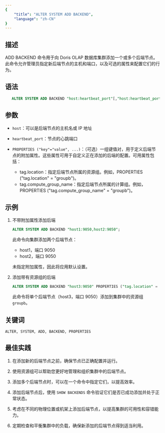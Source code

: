 ```yaml
---
{
    "title": "ALTER SYSTEM ADD BACKEND",
    "language": "zh-CN"
}
---
```


<!--
Licensed to the Apache Software Foundation (ASF) under one
or more contributor license agreements.  See the NOTICE file
distributed with this work for additional information
regarding copyright ownership.  The ASF licenses this file
to you under the Apache License, Version 2.0 (the
"License"); you may not use this file except in compliance
with the License.  You may obtain a copy of the License at

  http://www.apache.org/licenses/LICENSE-2.0

Unless required by applicable law or agreed to in writing,
software distributed under the License is distributed on an
"AS IS" BASIS, WITHOUT WARRANTIES OR CONDITIONS OF ANY
KIND, either express or implied.  See the License for the
specific language governing permissions and limitations
under the License.
-->

## 描述

ADD BACKEND 命令用于向 Doris OLAP 数据库集群添加一个或多个后端节点。此命令允许管理员指定新后端节点的主机和端口，以及可选的属性来配置它们的行为。

## 语法

```sql
   ALTER SYSTEM ADD BACKEND "host:heartbeat_port"[,"host:heartbeat_port"...] [PROPERTIES ("key"="value", ...)];
```

## 参数

* `host`：可以是后端节点的主机名或 IP 地址
* `heartbeat_port`：节点的心跳端口
* `PROPERTIES ("key"="value", ...)`：（可选）一组键值对，用于定义后端节点的附加属性。这些属性可用于自定义正在添加的后端的配置。可用属性包括：

    * tag.location：指定后端节点所属的资源组。例如，PROPERTIES ("tag.location" = "groupb")。
    * tag.compute_group_name：指定后端节点所属的计算组。例如，PROPERTIES ("tag.compute_group_name" = "groupb")。

## 示例

1. 不带附加属性添加后端

    ```sql
    ALTER SYSTEM ADD BACKEND "host1:9050,host2:9050";
    ```

    此命令向集群添加两个后端节点：
    * host1，端口 9050
    * host2，端口 9050

    未指定附加属性，因此将应用默认设置。

2. 添加带有资源组的后端

    ```sql
    ALTER SYSTEM ADD BACKEND "host3:9050" PROPERTIES ("tag.location" = "groupb");
    ```

    此命令将单个后端节点（host3，端口 9050）添加到集群中的资源组 `groupb`。

## 关键词

    ALTER, SYSTEM, ADD, BACKEND, PROPERTIES

## 最佳实践

1. 在添加新的后端节点之前，确保节点已正确配置并运行。

2. 使用资源组可以帮助您更好地管理和组织集群中的后端节点。

3. 添加多个后端节点时，可以在一个命令中指定它们，以提高效率。

4. 添加后端节点后，使用 `SHOW BACKENDS` 命令验证它们是否已成功添加并处于正常状态。

5. 考虑在不同的物理位置或机架上添加后端节点，以提高集群的可用性和容错能力。

6. 定期检查和平衡集群中的负载，确保新添加的后端节点得到适当利用。